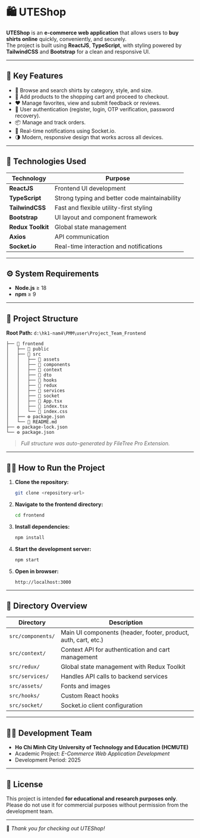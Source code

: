 # 🛍️ UTEShop

**UTEShop** is an **e-commerce web application** that allows users to **buy shirts online** quickly, conveniently, and securely.  
The project is built using **ReactJS**, **TypeScript**, with styling powered by **TailwindCSS** and **Bootstrap** for a clean and responsive UI.

---

## 🚀 Key Features

- 👕 Browse and search shirts by category, style, and size.  
- 🛒 Add products to the shopping cart and proceed to checkout.  
- ❤️ Manage favorites, view and submit feedback or reviews.  
- 🔐 User authentication (register, login, OTP verification, password recovery).  
- 📦 Manage and track orders.  
- 🔔 Real-time notifications using Socket.io.  
- 🌗 Modern, responsive design that works across all devices.

---

## 🧩 Technologies Used

| Technology | Purpose |
|-------------|----------|
| **ReactJS** | Frontend UI development |
| **TypeScript** | Strong typing and better code maintainability |
| **TailwindCSS** | Fast and flexible utility-first styling |
| **Bootstrap** | UI layout and component framework |
| **Redux Toolkit** | Global state management |
| **Axios** | API communication |
| **Socket.io** | Real-time interaction and notifications |

---

## ⚙️ System Requirements

- **Node.js** ≥ 18  
- **npm** ≥ 9

---

## 🧠 Project Structure

**Root Path:** `d:\hk1-nam4\PMM\user\Project_Team_Frontend`

```
├── 📁 frontend
│   ├── 📁 public
│   ├── 📁 src
│   │   ├── 📁 assets
│   │   ├── 📁 components
│   │   ├── 📁 context
│   │   ├── 📁 dto
│   │   ├── 📁 hooks
│   │   ├── 📁 redux
│   │   ├── 📁 services
│   │   ├── 📁 socket
│   │   ├── 📄 App.tsx
│   │   ├── 📄 index.tsx
│   │   └── 🎨 index.css
│   ├── ⚙️ package.json
│   └── 📝 README.md
├── ⚙️ package-lock.json
└── ⚙️ package.json
```

> *Full structure was auto-generated by FileTree Pro Extension.*

---

## 🏃‍♂️ How to Run the Project

1. **Clone the repository:**
   ```bash
   git clone <repository-url>
   ```

2. **Navigate to the frontend directory:**
   ```bash
   cd frontend
   ```

3. **Install dependencies:**
   ```bash
   npm install
   ```

4. **Start the development server:**
   ```bash
   npm start
   ```

5. **Open in browser:**
   ```
   http://localhost:3000
   ```

---

## 📁 Directory Overview

| Directory | Description |
|------------|-------------|
| `src/components/` | Main UI components (header, footer, product, auth, cart, etc.) |
| `src/context/` | Context API for authentication and cart management |
| `src/redux/` | Global state management with Redux Toolkit |
| `src/services/` | Handles API calls to backend services |
| `src/assets/` | Fonts and images |
| `src/hooks/` | Custom React hooks |
| `src/socket/` | Socket.io client configuration |

---

## 👨‍💻 Development Team

- **Ho Chi Minh City University of Technology and Education (HCMUTE)**  
- Academic Project: *E-Commerce Web Application Development*  
- Development Period: 2025  

---

## 📄 License

This project is intended **for educational and research purposes only**.  
Please do not use it for commercial purposes without permission from the development team.

---

🧡 *Thank you for checking out UTEShop!*

